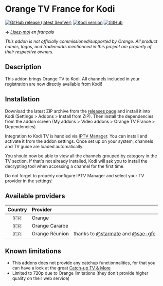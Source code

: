 # Orange TV France for Kodi
[![GitHub release (latest SemVer)](https://img.shields.io/github/v/release/f-lawe/plugin.video.orange.fr)](https://github.com/f-lawe/plugin.video.orange.fr/releases)
[![Kodi version](https://img.shields.io/badge/kodi%20version-v21-blue)](https://kodi.tv/)
[![GitHub](https://img.shields.io/github/license/f-lawe/plugin.video.orange.fr)](https://github.com/f-lawe/plugin.video.orange.fr/blob/master/LICENSE)

__→__ _[Lisez-moi](docs/README.fr.md) en français_

_This addon is not officially commissioned/supported by Orange. All product names, logos, and trademarks mentionned in this project are property of their respective owners._

## Description
This addon brings Orange TV to Kodi. All channels included in your registration are now directly available from Kodi!

## Installation
Download the latest ZIP archive from the [releases page](https://github.com/f-lawe/plugin.video.orange.fr/releases/latest) and install it into Kodi (Settings > Addons > Install from ZIP). Then install the dependencies from the addon screen (My addons > Video addons > Orange TV France > Dependencies).

Integration to Kodi TV is handled via [IPTV Manager](https://github.com/add-ons/service.iptv.manager). You can install and activate it from the addon settings. Once set up on your system, channels and TV guide are loaded automatically.

You should now be able to view all the channels grouped by category in the TV section. If that's not already installed, Kodi will ask you to install the decrypting tool when accessing a channel for the first time.

Do not forget to properly configure IPTV Manager and select your TV provider in the settings!

## Available providers
| Country   | Provider          |  |
|:---------:|:------------------|:-|
| 🇫🇷        | Orange            |  |
| 🇫🇷        | Orange Caraïbe    |  |
| 🇫🇷        | Orange Réunion    | thanks to [@starmate](https://github.com/starmate) and [@sae-gfc](https://github.com/sae-gfc) |

## Known limitations
- This addons does not provide any catchup functionnalities, for that you can have a look at the great [Catch-up TV & More](https://github.com/Catch-up-TV-and-More/plugin.video.catchuptvandmore/)
- Limited to 720p due to Orange limitations (they don't provide higher quality on their web service)
